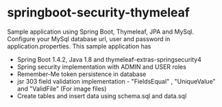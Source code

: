 # springboot-security-thymeleaf

Sample application using Spring Boot, Thymeleaf, JPA and MySql. Configure your MySql database url, user and password in application.properties. 
This sample application has
- Spring Boot 1.4.2, Java 1.8 and thymeleaf-extras-springsecurity4
- Spring security implementation with ADMIN and USER roles
- Remember-Me token persistence in database
- jsr 303 field validation implementation - "FieldsEqual" , "UniqueValue" and "ValidFile" (For image files)
- Create tables and insert data using schema.sql and data.sql



